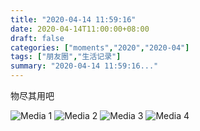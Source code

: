 ```yaml
---
title: "2020-04-14 11:59:16"
date: 2020-04-14T11:00:00+08:00
draft: false
categories: ["moments","2020","2020-04"]
tags: ["朋友圈","生活记录"]
summary: "2020-04-14 11:59:16..."
---
```


物尽其用吧

![Media 1](/Moments/photos/2020-04-14/202004141159160.jpg)
![Media 2](/Moments/photos/2020-04-14/202004141159161.jpg)
![Media 3](/Moments/photos/2020-04-14/202004141159162.jpg)
![Media 4](/Moments/photos/2020-04-14/202004141159163.jpg)

